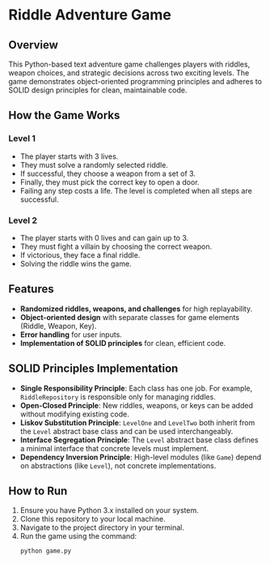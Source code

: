 # Riddle Adventure Game

## Overview
This Python-based text adventure game challenges players with riddles, weapon choices, and strategic decisions across two exciting levels. The game demonstrates object-oriented programming principles and adheres to SOLID design principles for clean, maintainable code.

## How the Game Works

### Level 1
- The player starts with 3 lives.
- They must solve a randomly selected riddle.
- If successful, they choose a weapon from a set of 3.
- Finally, they must pick the correct key to open a door.
- Failing any step costs a life. The level is completed when all steps are successful.

### Level 2
- The player starts with 0 lives and can gain up to 3.
- They must fight a villain by choosing the correct weapon.
- If victorious, they face a final riddle.
- Solving the riddle wins the game.

## Features
- **Randomized riddles, weapons, and challenges** for high replayability.
- **Object-oriented design** with separate classes for game elements (Riddle, Weapon, Key).
- **Error handling** for user inputs.
- **Implementation of SOLID principles** for clean, efficient code.

## SOLID Principles Implementation

- **Single Responsibility Principle**: Each class has one job. For example, `RiddleRepository` is responsible only for managing riddles.
- **Open-Closed Principle**: New riddles, weapons, or keys can be added without modifying existing code.
- **Liskov Substitution Principle**: `LevelOne` and `LevelTwo` both inherit from the `Level` abstract base class and can be used interchangeably.
- **Interface Segregation Principle**: The `Level` abstract base class defines a minimal interface that concrete levels must implement.
- **Dependency Inversion Principle**: High-level modules (like `Game`) depend on abstractions (like `Level`), not concrete implementations.

## How to Run
1. Ensure you have Python 3.x installed on your system.
2. Clone this repository to your local machine.
3. Navigate to the project directory in your terminal.
4. Run the game using the command: 
   ```bash
   python game.py
